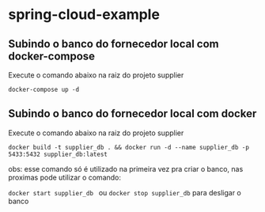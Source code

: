 # spring-cloud-example

## Subindo o banco do fornecedor local com docker-compose
Execute o comando abaixo na raiz do projeto supplier

``docker-compose up -d``

## Subindo o banco do fornecedor local com docker
Execute o comando abaixo na raiz do projeto supplier

``docker build -t supplier_db . && docker run -d --name supplier_db -p 5433:5432 supplier_db:latest``

obs: esse comando só é utilizado na primeira vez pra criar o banco, nas proximas pode utilizar o comando:

``docker start supplier_db `` ou ``docker stop supplier_db`` para desligar o banco
